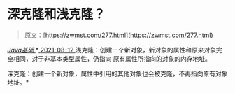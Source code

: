 <!--yml
category: 未分类
date: 0001-01-01 00:00:00
-->

# 深克隆和浅克隆？

> 原文：[https://zwmst.com/277.html](https://zwmst.com/277.html)

   [ *Java基础* ](https://zwmst.com/java%e5%9f%ba%e7%a1%80)*[ <time datetime="2021-08-12T17:10:03+08:00"> 2021-08-12 </time> ](https://zwmst.com/277.html)  浅克隆：创建一个新对象，新对象的属性和原来对象完全相同，对于非基本类型属性，仍指向 原有属性所指向的对象的内存地址。

深克隆：创建一个新对象，属性中引用的其他对象也会被克隆，不再指向原有对象地址。*